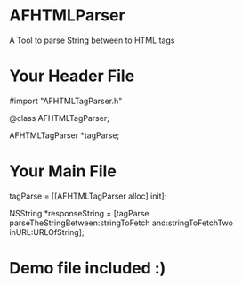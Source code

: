 # AFHTMLParser
A Tool to parse String between to HTML tags

# Your Header File

  #import "AFHTMLTagParser.h"
  
  @class AFHTMLTagParser;
  
  AFHTMLTagParser *tagParse;

# Your Main File

  tagParse = [[AFHTMLTagParser alloc] init];
  
  NSString *responseString = [tagParse parseTheStringBetween:stringToFetch and:stringToFetchTwo inURL:URLOfString];

# Demo file included :)
